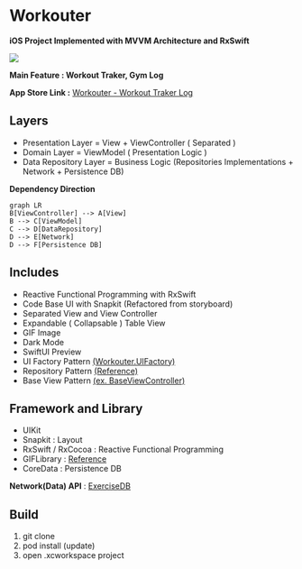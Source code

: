 

# Workouter
**iOS Project Implemented with MVVM Architecture and RxSwift** 

![](https://github.com/JongHyunLee84/Workouter/assets/112399028/82bc0c6a-45c0-403e-be6e-b3959059f5bc)

**Main Feature : Workout Traker, Gym Log** 

**App Store Link :** <a href="https://apps.apple.com/kr/app/workouter-workout-tracker-log/id6447367318" target="_blank">Workouter - Workout Traker Log</a>

## Layers
-  Presentation Layer = View + ViewController ( Separated )
-  Domain Layer = ViewModel ( Presentation Logic )
-  Data Repository Layer = Business Logic (Repositories Implementations + Network + Persistence DB)

**Dependency Direction**
```mermaid
graph LR
B[ViewController] --> A[View]
B --> C[ViewModel]
C --> D[DataRepository]
D --> E[Network]
D --> F[Persistence DB]
```
## Includes
- Reactive Functional Programming with RxSwift
- Code Base UI with Snapkit (Refactored from storyboard)
- Separated View and View Controller
- Expandable ( Collapsable ) Table View 
- GIF Image
- Dark Mode
- SwiftUI Preview
- UI Factory Pattern <a href="https://github.com/JongHyunLee84/Workouter/blob/main/Workouter/Utilities/UI/UIFactory.swift" target="_blank">(Workouter.UIFactory)</a>
- Repository Pattern <a href="https://github.com/kudoleh/iOS-Clean-Architecture-MVVM/tree/master/ExampleMVVM/Domain/Interfaces/Repositories" target="_blank">(Reference)</a>
- Base View Pattern <a href="https://github.com/JongHyunLee84/Workouter/blob/main/Workouter/Utilities/UI/BaseUI/BaseViewController.swift" target="_blank">(ex. BaseViewController)</a>
## Framework and Library
- UIKit
- Snapkit : Layout
- RxSwift / RxCocoa : Reactive Functional Programming
- GIFLibrary : <a href="https://github.com/kiritmodi2702/GIF-Swift/blob/master/GIF-Swift/iOSDevCenters+GIF.swift" target="_blank">Reference</a>
- CoreData : Persistence DB

**Network(Data) API**  :  <a href="https://rapidapi.com/justin-WFnsXH_t6/api/exercisedb/" target="_blank">ExerciseDB</a>
## Build
1. git clone
2. pod install (update)
3. open .xcworkspace project
